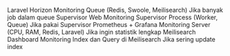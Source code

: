 Laravel Horizon	Monitoring Queue (Redis, Swoole, Meilisearch)	Jika banyak job dalam queue
Supervisor Web	Monitoring Supervisor Process (Worker, Queue)	Jika pakai Supervisor
Prometheus + Grafana	Monitoring Server (CPU, RAM, Redis, Laravel)	Jika ingin statistik lengkap
Meilisearch Dashboard	Monitoring Index dan Query di Meilisearch	Jika sering update index
